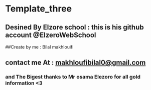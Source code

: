 # Template_three
## Desined By Elzore school : this is his github account @ElzeroWebSchool 
##Create by me : Bilal makhlouifi
## contact me At : makhloufibilal0@gmail.com
### and The Bigest thanks to Mr osama Elezoro for all gold information <3
